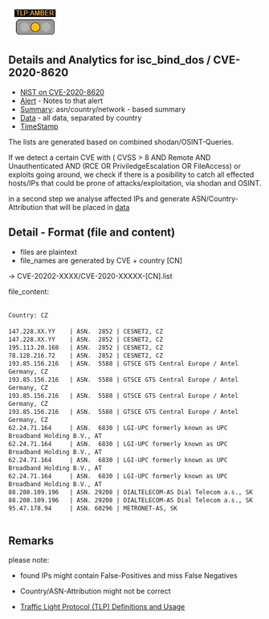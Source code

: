 


![TLP:AMBER](https://github.com/COVID-19-CTI-LEAGUE/PRIVATE_FEEDS/blob/master/MARKDOWN_RESOURCES/TLP-IMAGES/TLP-AMBER.jpg)

##


## Details and Analytics for isc_bind_dos / CVE-2020-8620

- [NIST on CVE-2020-8620](https://nvd.nist.gov/vuln/detail/CVE-2020-8620)
- [Alert](alert_text.md) - Notes to that alert
- [Summary](summary.md): asn/country/network - based summary
- [Data](data) - all data, separated by country
- [TimeStamp](2020-08-27.timestamp)

The lists are generated based on combined shodan/OSINT-Queries.

If we detect a certain CVE with ( CVSS > 8 AND Remote AND Unauthenticated AND
(RCE OR PriviledgeEscalation OR FileAccess) or exploits going around,
we check if there is a posibility to catch all effected hosts/IPs
that could be prone of attacks/exploitation, via shodan and OSINT.

in a second step we analyse affected IPs and generate ASN/Country-Attribution
that will be placed in [data](data)


## Detail - Format (file and content)

- files are plaintext
- file_names are generated by CVE + country [CN]
 
-> CVE-20202-XXXX/CVE-2020-XXXXX-[CN].list


file_content:

~~~

Country: CZ 

147.228.XX.YY    | ASN.  2852 | CESNET2, CZ  
147.228.XX.YY    | ASN.  2852 | CESNET2, CZ  
195.113.20.168   | ASN.  2852 | CESNET2, CZ  
78.128.216.72    | ASN.  2852 | CESNET2, CZ  
193.85.156.216   | ASN.  5588 | GTSCE GTS Central Europe / Antel Germany, CZ  
193.85.156.216   | ASN.  5588 | GTSCE GTS Central Europe / Antel Germany, CZ  
193.85.156.216   | ASN.  5588 | GTSCE GTS Central Europe / Antel Germany, CZ  
193.85.156.216   | ASN.  5588 | GTSCE GTS Central Europe / Antel Germany, CZ  
62.24.71.164     | ASN.  6830 | LGI-UPC formerly known as UPC Broadband Holding B.V., AT  
62.24.71.164     | ASN.  6830 | LGI-UPC formerly known as UPC Broadband Holding B.V., AT  
62.24.71.164     | ASN.  6830 | LGI-UPC formerly known as UPC Broadband Holding B.V., AT  
62.24.71.164     | ASN.  6830 | LGI-UPC formerly known as UPC Broadband Holding B.V., AT  
88.208.109.196   | ASN. 29208 | DIALTELECOM-AS Dial Telecom a.s., SK  
88.208.109.196   | ASN. 29208 | DIALTELECOM-AS Dial Telecom a.s., SK  
95.47.178.94     | ASN. 60296 | METRONET-AS, SK  


~~~


## Remarks

please note: 
  - found IPs might contain False-Positives and miss False Negatives
  - Country/ASN-Attribution might not be correct


- [Traffic Light Protocol (TLP) Definitions and Usage](https://www.us-cert.gov/tlp)





    